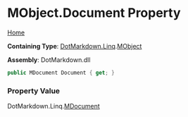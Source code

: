 # MObject\.Document Property

[Home](../../../../README.md)

**Containing Type**: [DotMarkdown.Linq](../../README.md)\.[MObject](../README.md)

**Assembly**: DotMarkdown\.dll

```csharp
public MDocument Document { get; }
```

### Property Value

DotMarkdown\.Linq\.[MDocument](../../MDocument/README.md)

